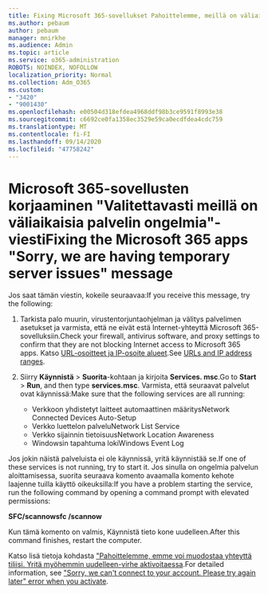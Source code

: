```yaml
---
title: Fixing Microsoft 365-sovellukset Pahoittelemme, meillä on väliaikainen palvelin ongelmien viesti
ms.author: pebaum
author: pebaum
manager: mnirkhe
ms.audience: Admin
ms.topic: article
ms.service: o365-administration
ROBOTS: NOINDEX, NOFOLLOW
localization_priority: Normal
ms.collection: Adm_O365
ms.custom:
- "3420"
- "9001430"
ms.openlocfilehash: e00504d318efdea4968ddf98b3ce9591f8993e38
ms.sourcegitcommit: c6692ce0fa1358ec3529e59ca0ecdfdea4cdc759
ms.translationtype: MT
ms.contentlocale: fi-FI
ms.lasthandoff: 09/14/2020
ms.locfileid: "47758242"
---
```

# <a name="fixing-the-microsoft-365-apps-sorry-we-are-having-temporary-server-issues-message"></a><span data-ttu-id="a6455-102">Microsoft 365-sovellusten korjaaminen "Valitettavasti meillä on väliaikaisia palvelin ongelmia"-viesti</span><span class="sxs-lookup"><span data-stu-id="a6455-102">Fixing the Microsoft 365 apps "Sorry, we are having temporary server issues" message</span></span>

<span data-ttu-id="a6455-103">Jos saat tämän viestin, kokeile seuraavaa:</span><span class="sxs-lookup"><span data-stu-id="a6455-103">If you receive this message, try the following:</span></span>

1. <span data-ttu-id="a6455-104">Tarkista palo muurin, virustentorjuntaohjelman ja välitys palvelimen asetukset ja varmista, että ne eivät estä Internet-yhteyttä Microsoft 365-sovelluksiin.</span><span class="sxs-lookup"><span data-stu-id="a6455-104">Check your firewall, antivirus software, and proxy settings to confirm that they are not blocking Internet access to Microsoft 365 apps.</span></span> <span data-ttu-id="a6455-105">Katso [URL-osoitteet ja IP-osoite alueet](https://docs.microsoft.com/office365/enterprise/urls-and-ip-address-ranges).</span><span class="sxs-lookup"><span data-stu-id="a6455-105">See [URLs and IP address ranges](https://docs.microsoft.com/office365/enterprise/urls-and-ip-address-ranges).</span></span>

2. <span data-ttu-id="a6455-106">Siirry **Käynnistä**  >  **Suorita**-kohtaan ja kirjoita **Services. msc**.</span><span class="sxs-lookup"><span data-stu-id="a6455-106">Go to **Start** > **Run**, and then type **services.msc**.</span></span> <span data-ttu-id="a6455-107">Varmista, että seuraavat palvelut ovat käynnissä:</span><span class="sxs-lookup"><span data-stu-id="a6455-107">Make sure that the following services are all running:</span></span>
    - <span data-ttu-id="a6455-108">Verkkoon yhdistetyt laitteet automaattinen määritys</span><span class="sxs-lookup"><span data-stu-id="a6455-108">Network Connected Devices Auto-Setup</span></span>
    - <span data-ttu-id="a6455-109">Verkko luettelon palvelu</span><span class="sxs-lookup"><span data-stu-id="a6455-109">Network List Service</span></span>
    - <span data-ttu-id="a6455-110">Verkko sijainnin tietoisuus</span><span class="sxs-lookup"><span data-stu-id="a6455-110">Network Location Awareness</span></span>
    - <span data-ttu-id="a6455-111">Windowsin tapahtuma loki</span><span class="sxs-lookup"><span data-stu-id="a6455-111">Windows Event Log</span></span>

<span data-ttu-id="a6455-112">Jos jokin näistä palveluista ei ole käynnissä, yritä käynnistää se.</span><span class="sxs-lookup"><span data-stu-id="a6455-112">If one of these services is not running, try to start it.</span></span> <span data-ttu-id="a6455-113">Jos sinulla on ongelmia palvelun aloittamisessa, suorita seuraava komento avaamalla komento kehote laajenne tuilla käyttö oikeuksilla:</span><span class="sxs-lookup"><span data-stu-id="a6455-113">If you have a problem starting the service, run the following command by opening a command prompt with elevated permissions:</span></span>

<span data-ttu-id="a6455-114">**SFC/scannow**</span><span class="sxs-lookup"><span data-stu-id="a6455-114">**sfc /scannow**</span></span>

<span data-ttu-id="a6455-115">Kun tämä komento on valmis, Käynnistä tieto kone uudelleen.</span><span class="sxs-lookup"><span data-stu-id="a6455-115">After this command finishes, restart the computer.</span></span>

<span data-ttu-id="a6455-116">Katso lisä tietoja kohdasta ["Pahoittelemme, emme voi muodostaa yhteyttä tiliisi. Yritä myöhemmin uudelleen-virhe aktivoitaessa](https://docs.microsoft.com/office/troubleshoot/activation-installation/issue-when-activate-office-from-office-365).</span><span class="sxs-lookup"><span data-stu-id="a6455-116">For detailed information, see ["Sorry, we can't connect to your account. Please try again later" error when you activate](https://docs.microsoft.com/office/troubleshoot/activation-installation/issue-when-activate-office-from-office-365).</span></span>